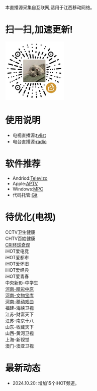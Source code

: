 本直播源采集自互联网,适用于江西移动网络。
# 扫一扫,加速更新!
![icon](/img/wx_reward_qrcode.png)
# 使用说明
- 电视直播源:[tvlist](https://huangsuming.github.io/iptv/list/tvlist.txt)
- 电台直播源:[radio](https://huangsuming.github.io/iptv/list/radio.txt)

# 软件推荐
- Andriod:[Televizo](https://televizo.net/)
- Apple:[APTV](https://apps.apple.com/cn/app/id1630403500)
- Windows:[MPC](https://github.com/clsid2/mpc-hc/releases)
- 代码托管:[Git](https://www.cnblogs.com/jetsung/p/git-service.html)

# 待优化(电视)
  CCTV卫生健康<br>
  CHTV百姓健康<br>
  [CRI环球奇观](http://111.61.236.247:9081/hls/63/index.m3u8)<br>
  iHOT爱电竞<br>
  iHOT爱都市<br>
  iHOT爱怀旧<br>
  iHOT爱经典<br>
  iHOT爱青春<br>
  中央新影-中学生<br>
  [河南-睛彩中原](http://live.dxhmt.cn:9080/19903718786/854deb36f8db4c9098cad18cc35bd632.m3u8)<br>
  [河南-文物宝库](http://live.dxhmt.cn:9080/19903718786/503136115d714e6796389709a5c74f77.m3u8)<br>
  [河南-移动戏曲](http://live.dxhmt.cn:9080/19903718786/a9aab4c5eef74da18d684c75c6dd7e10.m3u8)<br>
  福建-海峡卫视<br>
  江苏-财富天下<br>
  江苏-南京十八<br>
  山东-收藏天下<br>
  山西-黄河卫视<br>
  上海-新视觉<br>
  澳门-澳亚卫视<br>

# 最新动态
- 2024.10.20: 增加15个iHOT频道。

